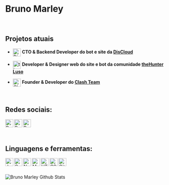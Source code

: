 # Bruno Marley

<br>

## Projetos atuais
- <img align="center" width="25px" alt="DisCloud" src="https://3321893187-files.gitbook.io/~/files/v0/b/gitbook-x-prod.appspot.com/o/spaces%2FXyXTpMU1aXV70uE9Lqrd%2Fuploads%2FQ8oiKy7Pv8EdEiiNH1Jz%2Ficon.png?alt=media&token=789679df-7fef-4194-8284-dc965ed3d5c7"> **CTO & Backend Developer do bot e site da [DisCloud](https://discloudbot.com)**

- <img align="center" width="25px" alt="theHunter Luso" src="https://thehunterluso.com/public/img/logo.png"> **Developer & Designer web do site e bot da comunidade [theHunter Luso](https://thehunterluso.com)**

- <img align="center" width="25px" alt="Clash Team" src="https://cdn.discordapp.com/avatars/848235049542221834/2cb1dc04c62cd7daddac8de71fb990eb.png?size=1024"> **Founder & Developer do [Clash Team](https://clash-team.xyz)**
<br>

## Redes sociais:
[<img align="left" alt="Bruno Marley | YouTube" width="25px" src="https://cdn4.iconfinder.com/data/icons/social-messaging-ui-color-shapes-2-free/128/social-youtube-square1-512.png" />](https://www.youtube.com/channel/UC_tKn6TardcuCCLB98Pe2YQ)
[<img align="left" alt="Bruno Marley | X" width="25px" src="https://www.phoronix.net/image.php?id=2023&image=twitter_x" />](https://twitter.com/BrunoMarley__)
[<img align="left" alt="Bruno Marley | Steam" width="25px" src="https://upload.wikimedia.org/wikipedia/commons/thumb/8/83/Steam_icon_logo.svg/512px-Steam_icon_logo.svg.png" />](https://steamcommunity.com/id/apollogson/)

<br>
<br>
<br>

## Linguagens e ferramentas:
<img align="left" title="Javascript" alt="Javascript" width="25px" src="https://addons-media.operacdn.com/media/CACHE/images/extensions/65/203065/1.2.4.1-rev2/images/0cded3a3276425911d55a2552bf361bf/7852aa99f857cd72012843b4cce5090f.jpg"/>
<img align="left" title="C Sharp" alt="C Sharp" width="25px" src="https://iconape.com/wp-content/png_logo_vector/c-sharp-c-logo.png"/>
<img align="left" title="Node.js" alt="Node.js" width="25px" src="https://cdn.iconscout.com/icon/free/png-512/node-js-1174925.png"/>
<img align="left" title="MongoDB" alt="MongoDB" width="25px" src="https://img.icons8.com/color/452/mongodb.png"/>
<img align="left" title="HTML" alt="HTML" width="25px" src="https://image.flaticon.com/icons/png/512/732/732212.png"/>
<img align="left" title="CSS" alt="CSS" width="25px" src="https://storagemisellf.blob.core.windows.net/images/logo/skills/css-logo.png"/>
<img align="left" title="Git Hub" alt="Git Hub" width="25px" src="https://image.flaticon.com/icons/png/512/25/25231.png"/>
<br>
<br>
<br>

<img align="left" alt="Bruno Marley Github Stats" src="https://github-readme-stats.vercel.app/api?username=Bruno-Marley&show_icons=true&hide_border=true&theme=tokyonight" />
